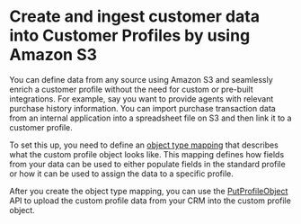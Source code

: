 # Create and ingest customer data into Customer Profiles by using Amazon S3<a name="customer-profiles-object-type-mappings"></a>

You can define data from any source using Amazon S3 and seamlessly enrich a customer profile without the need for custom or pre\-built integrations\. For example, say you want to provide agents with relevant purchase history information\. You can import purchase transaction data from an internal application into a spreadsheet file on S3 and then link it to a customer profile\.

To set this up, you need to define an [object type mapping](customer-profiles-object-type-mapping.md) that describes what the custom profile object looks like\. This mapping defines how fields from your data can be used to either populate fields in the standard profile or how it can be used to assign the data to a specific profile\. 

After you create the object type mapping, you can use the [PutProfileObject](https://docs.aws.amazon.com/customerprofiles/latest/APIReference/API_PutProfileObject.html) API to upload the custom profile data from your CRM into the custom profile object\. 